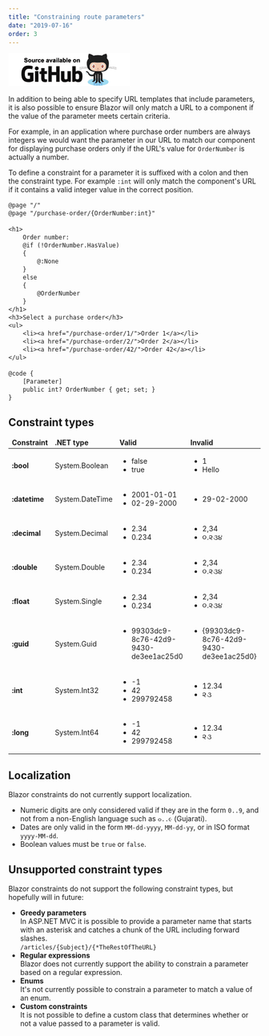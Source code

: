 ```yaml
---
title: "Constraining route parameters"
date: "2019-07-16"
order: 3
---
```


[![](images/SourceLink.png)](https://github.com/mrpmorris/blazor-university/tree/master/src/Routing/ConstrainingRouteParameters)

In addition to being able to specify URL templates that include parameters,
it is also possible to ensure Blazor will only match a URL to a component if the value of the parameter meets certain criteria.

For example, in an application where purchase order numbers are always integers
we would want the parameter in our URL to match our component for displaying purchase orders only if the URL's value for
`OrderNumber` is actually a number.

To define a constraint for a parameter it is suffixed with a colon and then the constraint type.
For example `:int` will only match the component's URL if it contains a valid integer value in the correct position.

```razor
@page "/"
@page "/purchase-order/{OrderNumber:int}"

<h1>
    Order number:
    @if (!OrderNumber.HasValue)
    {
        @:None
    }
    else
    {
        @OrderNumber
    }
</h1>
<h3>Select a purchase order</h3>
<ul>
    <li><a href="/purchase-order/1/">Order 1</a></li>
    <li><a href="/purchase-order/2/">Order 2</a></li>
    <li><a href="/purchase-order/42/">Order 42</a></li>
</ul>

@code {
    [Parameter]
    public int? OrderNumber { get; set; }
}
```

## Constraint types

<table>
    <thead>
        <tr>
            <td><strong>Constraint<strong></td>
            <td><strong>.NET type<strong></td>
            <td><strong>Valid<strong></td>
            <td><strong>Invalid<strong></td>
        </tr>
    </thead>
    <tbody>
        <tr>
            <td><strong>:bool</strong></td>
            <td>System.Boolean</td>
            <td><ul><li>false</li><li>true</li></ul></td>
            <td><ul><li>1</li><li>Hello</li></ul></td>
        </tr>
        <tr>
            <td><strong>:datetime</strong></td>
            <td>System.DateTime</td>
            <td><ul><li>2001-01-01</li><li>02-29-2000</li></ul></td>
            <td><ul><li>29-02-2000</li></ul></td>
        </tr>
        <tr>
            <td><strong>:decimal</strong></td>
            <td>System.Decimal</td>
            <td><ul><li>2.34</li><li>0.234</li></ul></td>
            <td><ul><li>2,34</li><li>૦.૨૩૪</li></ul></td>
        </tr>
        <tr>
            <td><strong>:double</strong></td>
            <td>System.Double</td>
            <td><ul><li>2.34</li><li>0.234</li></ul></td>
            <td><ul><li>2,34</li><li>૦.૨૩૪</li></ul></td>
        </tr>
        <tr>
            <td><strong>:float</strong></td>
            <td>System.Single</td>
            <td><ul><li>2.34</li><li>0.234</li></ul></td>
            <td><ul><li>2,34</li><li>૦.૨૩૪</li></ul></td>
        </tr>
        <tr>
            <td><strong>:guid</strong></td>
            <td>System.Guid</td>
            <td><ul><li>99303dc9-8c76-42d9-9430-de3ee1ac25d0</li></ul></td>
            <td><ul><li>{99303dc9-8c76-42d9-9430-de3ee1ac25d0}</li></ul></td>
        </tr>
        <tr>
            <td><strong>:int</strong></td>
            <td>System.Int32</td>
            <td><ul><li>-1</li><li>42</li><li>299792458</li></ul></td>
            <td><ul><li>12.34</li><li>૨૩</li></ul></td>
        </tr>
        <tr>
            <td><strong>:long</strong></td>
            <td>System.Int64</td>
            <td><ul><li>-1</li><li>42</li><li>299792458</li></ul></td>
            <td><ul><li>12.34</li><li>૨૩</li></ul></td>
        </tr>
    </tbody>
</table>

## Localization

Blazor constraints do not currently support localization.

- Numeric digits are only considered valid if they are in the form `0..9`, and not from a non-English language such as
  `૦..૯` (Gujarati).
- Dates are only valid in the form `MM-dd-yyyy`, `MM-dd-yy`, or in ISO format `yyyy-MM-dd`.
- Boolean values must be `true` or `false`.

## Unsupported constraint types

Blazor constraints do not support the following constraint types, but hopefully will in future:

- **Greedy parameters**  
In ASP.NET MVC it is possible to provide a parameter name that starts with an asterisk and catches a chunk of the URL
including forward slashes.  
    `/articles/{Subject}/{*TheRestOfTheURL}`
- **Regular expressions**  
Blazor does not currently support the ability to constrain a parameter based on a regular expression.
- **Enums**  
It's not currently possible to constrain a parameter to match a value of an enum.
- **Custom constraints**  
It is not possible to define a custom class that determines whether or not a value passed to a parameter is valid.
